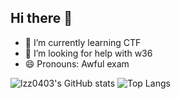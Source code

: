 ## Hi there 👋

- 🌱 I’m currently learning CTF
- 🤔 I’m looking for help with w36
- 😄 Pronouns: Awful exam
  
![lzz0403's GitHub stats](https://github-readme-stats.vercel.app/api?username=lzz0403&show_icons=true&theme=radical)
![Top Langs](https://github-readme-stats.vercel.app/api/top-langs/?username=lzz0403&layout=compact&theme=tokyonight)


